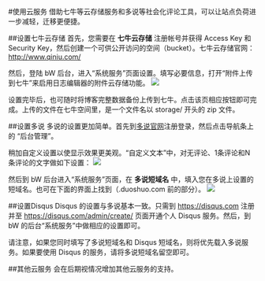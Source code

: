 #使用云服务
借助七牛等云存储服务和多说等社会化评论工具，可以让站点负荷进一步减轻，迁移更便捷。

##设置七牛云存储
首先，您需要在 **七牛云存储** 注册帐号并获得 Access Key 和 Security Key，然后创建一个可供公开访问的空间（bucket）。七牛云存储官网： http://www.qiniu.com/

然后，登陆 bW 后台，进入“系统服务”页面设置。填写必要信息，打开“附件上传到七牛”来启用日志编辑器的附件云存储功能。
![](http://xiaofengtest.qiniudn.com/storage/73b0a6c3?imageView2/2/w/500)

设置完毕后，也可随时将博客完整数据备份上传到七牛。点击该页相应按钮即可完成。上传的文件在七牛空间里，是一个文件名以 storage/ 开头的 zip 文件。


##设置多说
多说的设置更加简单。首先到[多说官网](http://duoshuo.com/)注册登录，然后点击导航条上的 “后台管理”。

稍加自定义设置以使显示效果更美观。“自定义文本”中，对无评论、1条评论和N条评论的文字做如下设置：
![](http://xiaofengtest.qiniudn.com/storage/c08c71fe?imageView2/2/w/500)

然后到 bW 后台进入“系统服务”页面，在 **多说短域名** 中，填入您在多说上设置的短域名。也可在下面的界面上找到（.duoshuo.com 前的部分）。
![](http://xiaofengtest.qiniudn.com/storage/e7267a05?imageView2/2/w/500)


##设置Disqus
Disqus 的设置与多说基本一致。只需到 https://disqus.com 注册并至 https://disqus.com/admin/create/ 页面开通个人 Disqus 服务。然后，到 bW 的后台“系统服务”中做相应的设置即可。

请注意，如果您同时填写了多说短域名和 Disqus 短域名，则将优先载入多说服务。如果要使用 Disqus 的服务，请将多说短域名留空即可。

##其他云服务
会在后期视情况增加其他云服务的支持。